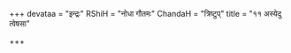 +++
devataa = "इन्द्रः"
RShiH = "नोधा गौतमः"
ChandaH = "त्रिष्टुप्"
title = "११ अस्येदु त्वेषसा"

+++
